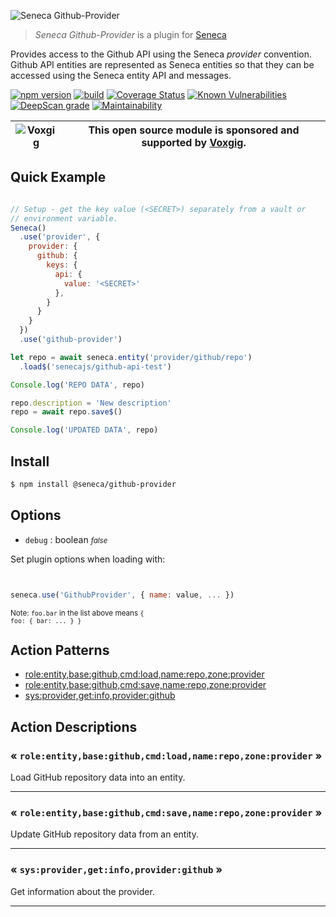 ![Seneca Github-Provider](http://senecajs.org/files/assets/seneca-logo.png)

> _Seneca Github-Provider_ is a plugin for [Seneca](http://senecajs.org)


Provides access to the Github API using the Seneca *provider*
convention. Github API entities are represented as Seneca entities so
that they can be accessed using the Seneca entity API and messages.


[![npm version](https://img.shields.io/npm/v/@seneca/github-provider.svg)](https://npmjs.com/package/@seneca/github-provider)
[![build](https://github.com/senecajs/seneca-github-provider/actions/workflows/build.yml/badge.svg)](https://github.com/senecajs/seneca-github-provider/actions/workflows/build.yml)
[![Coverage Status](https://coveralls.io/repos/github/senecajs/seneca-github-provider/badge.svg?branch=main)](https://coveralls.io/github/senecajs/seneca-github-provider?branch=main)
[![Known Vulnerabilities](https://snyk.io/test/github/senecajs/seneca-github-provider/badge.svg)](https://snyk.io/test/github/senecajs/seneca-github-provider)
[![DeepScan grade](https://deepscan.io/api/teams/5016/projects/19462/branches/505954/badge/grade.svg)](https://deepscan.io/dashboard#view=project&tid=5016&pid=19462&bid=505954)
[![Maintainability](https://api.codeclimate.com/v1/badges/f76e83896b731bb5d609/maintainability)](https://codeclimate.com/github/senecajs/seneca-github-provider/maintainability)


| ![Voxgig](https://www.voxgig.com/res/img/vgt01r.png) | This open source module is sponsored and supported by [Voxgig](https://www.voxgig.com). |
|---|---|


## Quick Example


```js

// Setup - get the key value (<SECRET>) separately from a vault or
// environment variable.
Seneca()
  .use('provider', {
    provider: {
      github: {
        keys: {
          api: {
            value: '<SECRET>'
          },
        }
      }
    }
  })
  .use('github-provider')

let repo = await seneca.entity('provider/github/repo')
  .load$('senecajs/github-api-test')

Console.log('REPO DATA', repo)

repo.description = 'New description'
repo = await repo.save$()

Console.log('UPDATED DATA', repo)

```

## Install

```sh
$ npm install @seneca/github-provider
```



<!--START:options-->


## Options

* `debug` : boolean <i><small>false</small></i>


Set plugin options when loading with:
```js


seneca.use('GithubProvider', { name: value, ... })


```


<small>Note: <code>foo.bar</code> in the list above means 
<code>{ foo: { bar: ... } }</code></small> 



<!--END:options-->

<!--START:action-list-->


## Action Patterns

* [role:entity,base:github,cmd:load,name:repo,zone:provider](#-roleentitybasegithubcmdloadnamerepozoneprovider-)
* [role:entity,base:github,cmd:save,name:repo,zone:provider](#-roleentitybasegithubcmdsavenamerepozoneprovider-)
* [sys:provider,get:info,provider:github](#-sysprovidergetinfoprovidergithub-)


<!--END:action-list-->

<!--START:action-desc-->


## Action Descriptions

### &laquo; `role:entity,base:github,cmd:load,name:repo,zone:provider` &raquo;

Load GitHub repository data into an entity.



----------
### &laquo; `role:entity,base:github,cmd:save,name:repo,zone:provider` &raquo;

Update GitHub repository data from an entity.



----------
### &laquo; `sys:provider,get:info,provider:github` &raquo;

Get information about the provider.



----------


<!--END:action-desc-->

